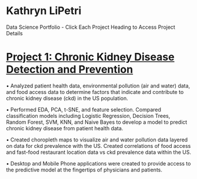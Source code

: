 # Kathryn LiPetri
Data Science Portfolio - Click Each Project Heading to Access Project Details
# [Project 1: Chronic Kidney Disease Detection and Prevention](https://github.com/klipetri/Chronic-Kidney-Disease-Detection-and-Prevention.git)

•	Analyzed patient health data, environmental pollution (air and water) data, and food access data to determine factors that indicate and contribute to chronic kidney disease (ckd) in the US population. 

•	Performed EDA, PCA, t-SNE, and feature selection. Compared classification models including Logistic Regression, Decision Trees, Random Forest, SVM, KNN, and Naive Bayes to develop a model to predict chronic kidney disease from patient health data.

•	Created choropleth maps to visualize air and water pollution data layered on data for ckd prevalence with the US. Created correlations of food access and fast-food restaurant location data vs ckd prevalence data within the US.

• Desktop and Mobile Phone applications were created to provide access to the predictive model at the fingertips of physicians and patients.
